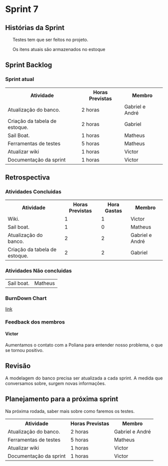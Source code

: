 <h1> Sprint 7 </h1>

<h2> Histórias da Sprint </h2>

<ul><p align="justify">Testes tem que ser feitos no projeto.</p></ul>
<ul> <p align="justify">Os itens atuais são armazenados no estoque</p></ul>

<h2> Sprint Backlog </h2>

<h3> Sprint atual </h3>
<table>
  <tr>
    <th> Atividade </th>
    <th> Horas Previstas </th>
    <th> Membro </th>
  </tr>
  <tr>
    <td> Atualização do banco. </td>
    <td> 2 horas </td>
    <td> Gabriel e André </td>
  </tr>
  <tr>
  <tr>
    <td> Criação da tabela de estoque. </td>
    <td> 2 horas </td>
    <td> Gabriel </td>
  </tr>
    <td> Sail Boat. </td>
    <td> 1 horas </td>
    <td> Matheus </td>
  </tr>
  <tr>
    <td> Ferramentas de testes </td>
    <td> 5 horas </td>
    <td> Matheus </td>
  </tr>
    <tr>
    <td> Atualizar wiki </td>
    <td> 1 horas </td>
    <td> Victor </td>
  </tr>
    <tr>
    <td> Documentação da sprint </td>
    <td> 1 horas </td>
    <td> Victor </td>
  </tr>
</table> 

<h2> Retrospectiva </h2>
<h3> Atividades Concluidas </h3>
<table>
  <tr>
    <th> Atividade </th>
    <th> Horas Previstas </th>
    <th> Hora Gastas </th>
    <th> Membro </th>
  </tr>
  <tr>
    <td> Wiki. </td>
    <td> 1 </td>
    <td> 1 </td>
    <td> Victor </td>
  </tr>
   <tr>
    <td> Sail boat. </td>
    <td> 1 </td>
    <td> 0 </td>
    <td> Matheus </td>
  </tr> 
   <tr>
    <td> Atualização do banco. </td>
    <td> 2 </td>
    <td> 2 </td>
    <td> Gabriel e André </td>
  </tr>
   <tr>
    <td> Criação da tabela de estoque. </td>
    <td> 2 </td>
    <td> 2 </td>
    <td> Gabriel </td>
  </tr>


</table> 

<h3> Atividades Não concluidas </h3>

<table>
  <tr>
    <td> Sail boat. </td>
    <td> Matheus </td>
  </tr>
</table> 

<h3> BurnDown Chart </h3>

<a href="https://docs.google.com/spreadsheets/d/1F4zg84LUfO0RrQ7r9oebns8DssLGFd2F2MjHl3I0L5Y/edit#gid=0"> link </a>

<h3> Feedback dos membros</h3>
<h4> Victor </h4>

<p align="justify"> Aumentamos o contato com a Poliana para entender nosso problema, o que se tornou positivo. </p>

<h2> Revisão </h2>
<p align="justify"> A modelagem do banco precisa ser atualizada a cada sprint. A medida que conversamos sobre, surgem novas informações.<p>

<h2> Planejamento para a próxima sprint</h2>
<p align="justify">Na próxima rodada, saber mais sobre como faremos os testes.</p>
<table>
  <tr>
    <th> Atividade </th>
    <th> Horas Previstas </th>
    <th> Membro </th>
  </tr>
  <tr>
    <td> Atualização do banco. </td>
    <td> 2 horas </td>
    <td> Gabriel e André </td>
  </tr>
  <tr>
    <td> Ferramentas de testes </td>
    <td> 5 horas </td>
    <td> Matheus </td>
  </tr>
    <tr>
    <td> Atualizar wiki </td>
    <td> 1 horas </td>
    <td> Victor </td>
  </tr>
    <tr>
    <td> Documentação da sprint </td>
    <td> 1 horas </td>
    <td> Victor </td>
  </tr>
</table> 
